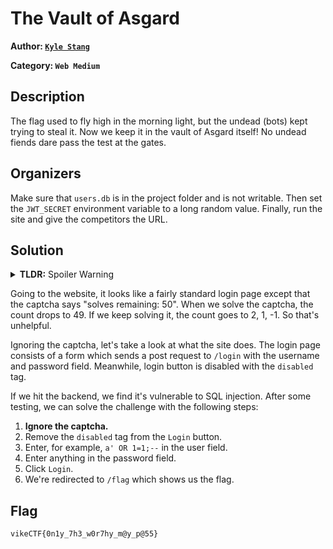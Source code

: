 # The Vault of Asgard

**Author: [`Kyle Stang`](https://github.com/kylestang)**

**Category: `Web Medium`**

## Description

The flag used to fly high in the morning light, but the undead (bots) kept trying to steal it. Now we keep it in the vault of Asgard itself! No undead fiends dare pass the test at the gates.

## Organizers

Make sure that `users.db` is in the project folder and is not writable. Then set the `JWT_SECRET` environment variable to a long random value. Finally, run the site and give the competitors the URL.

## Solution

<details> 
  <summary><b>TLDR:</b> Spoiler Warning</summary>

> Ignore the CAPTCHA and send a basic `' OR 1=1;--` to the `/login` endpoint in a `POST` request (as detailed in the HTML form)

</details>

Going to the website, it looks like a fairly standard login page except that the captcha says "solves remaining: 50". When we solve the captcha, the count drops to 49. If we keep solving it, the count goes to 2, 1, -1. So that's unhelpful.

Ignoring the captcha, let's take a look at what the site does. The login page consists of a form which sends a post request to `/login` with the username and password field. Meanwhile, login button is disabled with the `disabled` tag.

If we hit the backend, we find it's vulnerable to SQL injection. After some testing, we can solve the challenge with the following steps:

1. **Ignore the captcha.**
2. Remove the `disabled` tag from the `Login` button.
3. Enter, for example, `a' OR 1=1;--` in the user field.
4. Enter anything in the password field.
5. Click `Login`.
6. We're redirected to `/flag` which shows us the flag.

## Flag

```
vikeCTF{0n1y_7h3_w0r7hy_m@y_p@55}
```
